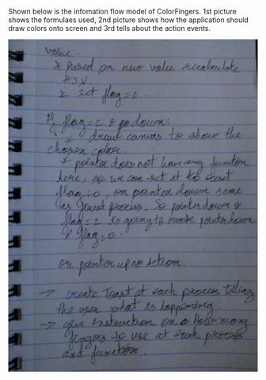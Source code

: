 Shown below is the infomation flow model of ColorFingers. 1st picture shows the formulaes used, 2nd picture shows how the application should draw colors onto screen and 3rd tells about the action events.

![flow_2](../project_images/WP_000443.jpg?raw=true "flow_2")
